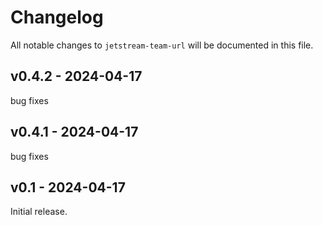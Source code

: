 # Changelog

All notable changes to `jetstream-team-url` will be documented in this file.

## v0.4.2 - 2024-04-17

bug fixes

## v0.4.1 - 2024-04-17

bug fixes

## v0.1 - 2024-04-17

Initial release.
